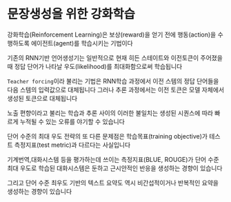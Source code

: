 # 문장생성을 위한 강화학습 

강화학습(Reinforcement Learning)은 보상(reward)을 얻기 전에 행동(action)을 수행하도록 에이전트(agent)를 학습시키는 기법이다

기존의 RNN기반 언어생성기는 일반적으로 현재 히든 스테이트와 이전토큰이 주어졌을때 정답 단어가 나타날 우도(likelihood)를 최대화함으로써 학습됩니다 

`Teacher forcing`이라 불리는 기법은 RNN학습 과정에서 이전 스템의 정답 단어들을 다음 스템의 입력값으로 대체됩니다 
그러나 추론 과정에서는 이전 토큰은 모델 자체에서 생성된 토큰으로 대체됩니다 

노출 편향이라고 불리는 학습과 추론 사이의 이러한 불일치는 생성된 시퀀스에 따라 빠르게 누적될 수 있는 오류를 야기할 수 있습니다 

단어 수준의 최대 우도 전략의 또 다른 문제점은 학습목표(training objective)가 테스트 측정지표(test metric)과 다르다는 사실입니다

기계번역,대화시스템 등을 평가하는데 쓰이는 측정지표(BLUE, ROUGE)가 단어 수준 최대 우도로 학습된 대화시스템은 둔하고 근시안적인 반응을 생성하는 경향이 있습니다 

그리고 단어 수준 최우도 기반의 텍스트 요약도 역시 비간섭적이거나 반복적인 요약을 생성하는 경향이 있습니다 